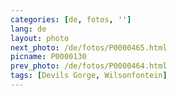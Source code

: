```yaml
---
categories: [de, fotos, '']
lang: de
layout: photo
next_photo: /de/fotos/P0000465.html
picname: P0000130
prev_photo: /de/fotos/P0000464.html
tags: [Devils Gorge, Wilsonfontein]
---
```

